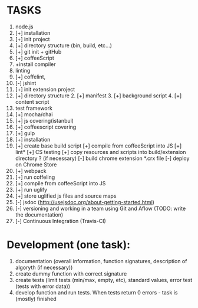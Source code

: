 # TASKS
1. node.js
  1. [+] installation
  2. [+] init project
2. [+] directory structure (bin, build, etc...)
3. [+] git init + gitHub
4. [+] coffeeScript
  1. +install compiler
5. linting
  1. [+] coffelint,
  2. [-] jshint
6. [+] init extension project
  1. [+] directory structure
	2. [+] manifest
	3. [+] background script
	4. [+] content script
7. test framework
  1. [+] mocha/chai
  2. [+] js covering(istanbul)
  3. [+] coffeescript covering
8. [+] gulp
  1. [+] installation
  2. [+] create base build script
  	[+] compile from coffeeScript into JS
  	[+] lint*
  	[+] CS testing
  	[+] copy resources and scripts into build/extension directory ? (if necessary)
  	[-] build chrome extension *.crx file
  	[-] deploy on Chrome Store
9. [+] webpack
  1. [+] run coffeling
  2. [+] compile from coffeeScript into JS
  3. [+] run uglify
  4. [+] store uglified js files and source maps
11. [-] jsdoc (http://usejsdoc.org/about-getting-started.html)
12. [-] versioning and working in a team using Git and Aflow (TODO: write the documentation)
13. [-] Continuous Integration (Travis-CI)

# Development (one task):
1. documentation (overall information, function signatures, description of algoryth (if necessary))
2. create dummy function with correct signature
3. create tests (limit tests (min/max, empty, etc), standard values, error test (tests with error data))
4. develop function and run tests. When tests return 0 errors - task is (mostly) finished

